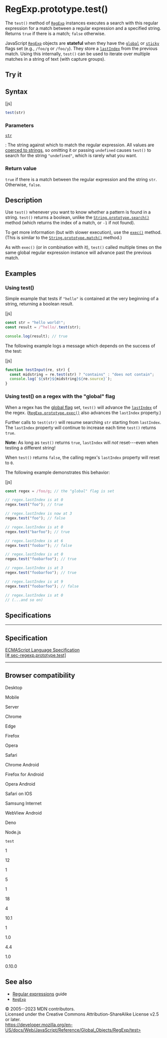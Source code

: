 RegExp.prototype.test()
=======================

 
The `test()` method of [`RegExp`](../regexp) instances executes a search
with this regular expression for a match between a regular expression
and a specified string. Returns `true` if there is a match; `false`
otherwise.

JavaScript [`RegExp`](../regexp) objects are **stateful** when they have
the [`global`](global) or [`sticky`](sticky) flags set (e.g., `/foo/g`
or `/foo/y`). They store a [`lastIndex`](lastindex) from the previous
match. Using this internally, `test()` can be used to iterate over
multiple matches in a string of text (with capture groups).


 
Try it 
------

 



 
Syntax
------

 
 
 
[js]


```js
test(str)
```




 
### Parameters

 

[`str`](#str)

:   The string against which to match the regular expression. All values
    are [coerced to strings](../string#string_coercion), so omitting it
    or passing `undefined` causes `test()` to search for the string
    `"undefined"`, which is rarely what you want.



 
### Return value 

 
`true` if there is a match between the regular expression and the string
`str`. Otherwise, `false`.



 
Description
-----------

 
Use `test()` whenever you want to know whether a pattern is found in a
string. `test()` returns a boolean, unlike the
[`String.prototype.search()`](../string/search) method (which returns
the index of a match, or `-1` if not found).

To get more information (but with slower execution), use the
[`exec()`](exec) method. (This is similar to the
[`String.prototype.match()`](../string/match) method.)

As with `exec()` (or in combination with it), `test()` called multiple
times on the same global regular expression instance will advance past
the previous match.



 
Examples
--------


 
### Using test() 

 
Simple example that tests if `"hello"` is contained at the very
beginning of a string, returning a boolean result.

 
 
[js]


```js
const str = "hello world!";
const result = /^hello/.test(str);

console.log(result); // true
```


The following example logs a message which depends on the success of the
test:

 
 
[js]


```js
function testInput(re, str) {
  const midstring = re.test(str) ? "contains" : "does not contain";
  console.log(`${str}${midstring}${re.source}`);
}
```




 
### Using test() on a regex with the \"global\" flag 

 
When a regex has the [global flag](global) set, `test()` will advance
the [`lastIndex`](lastindex) of the regex.
([`RegExp.prototype.exec()`](exec) also advances the `lastIndex`
property.)

Further calls to `test(str)` will resume searching `str` starting from
`lastIndex`. The `lastIndex` property will continue to increase each
time `test()` returns `true`.

 
**Note:** As long as `test()` returns `true`, `lastIndex` will *not*
reset---even when testing a different string!


When `test()` returns `false`, the calling regex\'s `lastIndex` property
will reset to `0`.

The following example demonstrates this behavior:

 
 
[js]


```js
const regex = /foo/g; // the "global" flag is set

// regex.lastIndex is at 0
regex.test("foo"); // true

// regex.lastIndex is now at 3
regex.test("foo"); // false

// regex.lastIndex is at 0
regex.test("barfoo"); // true

// regex.lastIndex is at 6
regex.test("foobar"); // false

// regex.lastIndex is at 0
regex.test("foobarfoo"); // true

// regex.lastIndex is at 3
regex.test("foobarfoo"); // true

// regex.lastIndex is at 9
regex.test("foobarfoo"); // false

// regex.lastIndex is at 0
// (...and so on)
```




Specifications
--------------

 
  -----------------------------------------------------------------------------------------------------------------------
  Specification
  -----------------------------------------------------------------------------------------------------------------------
  [ECMAScript Language Specification\
  [\#
  sec-regexp.prototype.test]](https://tc39.es/ecma262/multipage/text-processing.html#sec-regexp.prototype.test)

  -----------------------------------------------------------------------------------------------------------------------


Browser compatibility 
---------------------

 


Desktop

Mobile

Server

Chrome

Edge

Firefox

Opera

Safari

Chrome Android

Firefox for Android

Opera Android

Safari on IOS

Samsung Internet

WebView Android

Deno

Node.js

`test`

1

12

1

5

1

18

4

10.1

1

1.0

4.4

1.0

0.10.0

 
See also 
--------

 
-   [Regular
    expressions](https://developer.mozilla.org/en-US/docs/Web/JavaScript/Guide/Regular_expressions)
    guide
-   [`RegExp`](../regexp)



 
© 2005--2023 MDN contributors.\
Licensed under the Creative Commons Attribution-ShareAlike License v2.5
or later.\
https://developer.mozilla.org/en-US/docs/Web/JavaScript/Reference/Global_Objects/RegExp/test>

